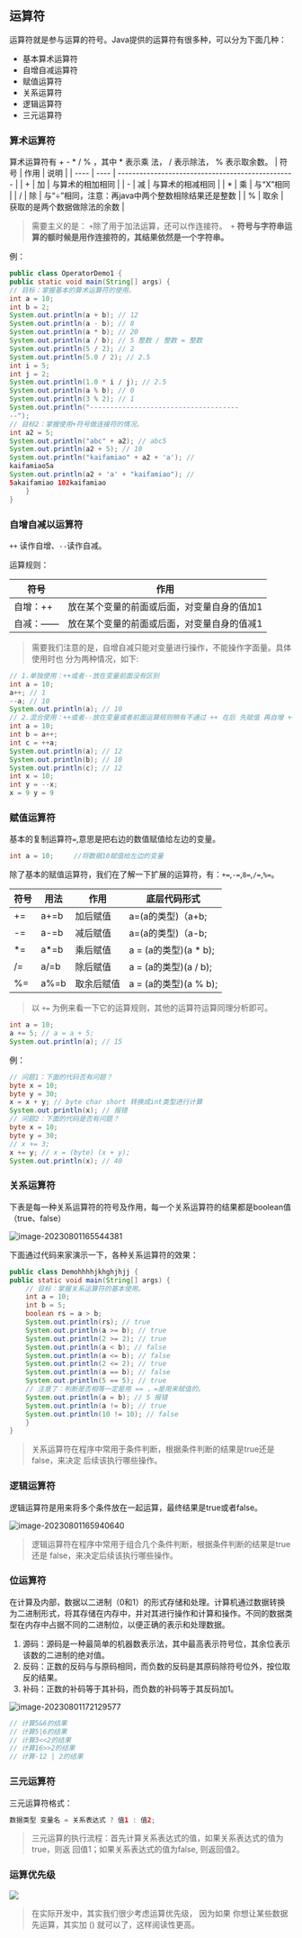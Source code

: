 ## 运算符

运算符就是参与运算的符号。Java提供的运算符有很多种，可以分为下面几种：

- 基本算术运算符
- 自增自减运算符
- 赋值运算符
- 关系运算符
- 逻辑运算符
- 三元运算符

### 算术运算符

   算术运算符有 + - * / % ，其中 * 表示乘 法， / 表示除法， % 表示取余数。
| 符号 | 作用 | 说明                                              |
| ---- | ---- | ------------------------------------------------- |
| +    | 加   | 与算术的相加相同                                  |
| -    | 减   | 与算术的相减相同                                  |
| \*   | 乘   | 与“X”相同                                         |
| /    | 除   | 与“÷”相同，注意：再java中两个整数相除结果还是整数 |
| %    | 取余 | 获取的是两个数据做除法的余数                      |

> 需要主义的是： ` + `除了用于加法运算，还可以作连接符。` +` **符号与字符串运算的额时候是用作连接符的，其结果依然是一个字符串。**

例： 

```java
public class OperatorDemo1 {
public static void main(String[] args) {
// 目标：掌握基本的算术运算符的使用。
int a = 10;
int b = 2;
System.out.println(a + b); // 12
System.out.println(a - b); // 8
System.out.println(a * b); // 20
System.out.println(a / b); // 5 整数 / 整数 = 整数
System.out.println(5 / 2); // 2
System.out.println(5.0 / 2); // 2.5
int i = 5;
int j = 2;
System.out.println(1.0 * i / j); // 2.5
System.out.println(a % b); // 0
System.out.println(3 % 2); // 1
System.out.println("-------------------------------------
--");
// 目标2：掌握使用+符号做连接符的情况。
int a2 = 5;
System.out.println("abc" + a2); // abc5
System.out.println(a2 + 5); // 10
System.out.println("kaifamiao" + a2 + 'a'); //
kaifamiao5a
System.out.println(a2 + 'a' + "kaifamiao"); //
5akaifamiao 102kaifamiao
	}
}
```

### 自增自减以运算符

`++` 读作自增、`--`读作自减。

运算规则：

| 符号     | 作用                                        |
| -------- | ------------------------------------------- |
| 自增：++ | 放在某个变量的前面或后面，对变量自身的值加1 |
| 自减：—— | 放在某个变量的前面或后面，对变量自身的值减1 |

> 需要我们注意的是，自增自减只能对变量进行操作，不能操作字面量。具体使用时也 分为两种情况，如下:

```java
// 1.单独使用：++或者--放在变量前面没有区别
int a = 10;
a++; // 1
--a; // 10
System.out.println(a); // 10
// 2.混合使用：++或者--放在变量或者前面运算规则稍有不通过 ++ 在后 先赋值 再自增 ++ 在前 先自增再赋值
int a = 10;
int b = a++;
int c = ++a;
System.out.println(a); // 12
System.out.println(b); // 10
System.out.println(c); // 12
int x = 10;
int y = --x;
x = 9 y = 9
```

### 赋值运算符

基本的复制运算符`=`,意思是把右边的数值赋值给左边的变量。

```java
int a = 10;     //将数据10赋值给左边的变量
```

除了基本的赋值运算符，我们在了解一下扩展的运算符，有：`+=`,`-=`,`8=`,`/=`,`%=`。

| 符号 | 用法 | 作用       | 底层代码形式          |
| ---- | ---- | ---------- | --------------------- |
| +=   | a+=b | 加后赋值   | a=(a的类型)（a+b;     |
| -=   | a-=b | 减后赋值   | a=(a的类型)（a-b;     |
| *=   | a*=b | 乘后赋值   | a = (a的类型)(a * b); |
| /=   | a/=b | 除后赋值   | a = (a的类型)(a / b); |
| \%=  | a%=b | 取余后赋值 | a = (a的类型)(a % b); |

> 以 ``+=`` 为例来看一下它的运算规则，其他的运算符运算同理分析即可。

```java
int a = 10;
a += 5; // a = a + 5;
System.out.println(a); // 15
```

例：

```java
// 问题1：下面的代码否有问题？
byte x = 10;
byte y = 30;
x = x + y; // byte char short 转换成int类型进行计算
System.out.println(x); // 报错
// 问题2：下面的代码是否有问题？
byte x = 10;
byte y = 30;
// x += 3;
x += y; // x = (byte) (x + y);
System.out.println(x); // 40
```

### 关系运算符

下表是每一种关系运算符的符号及作用，每一个关系运算符的结果都是boolean值 （true、false）

![image-20230801165544381](https://s2.loli.net/2023/08/01/njrK7JIvBW9Np42.png)

下面通过代码来家演示一下，各种关系运算符的效果：

```java
public class Demohhhhjkhghjhjj {
public static void main(String[] args) {
    // 目标：掌握关系运算符的基本使用。
    int a = 10;
    int b = 5;
    boolean rs = a > b;
    System.out.println(rs); // true
    System.out.println(a >= b); // true
    System.out.println(2 >= 2); // true
    System.out.println(a < b); // false
    System.out.println(a <= b); // false
    System.out.println(2 <= 2); // true
    System.out.println(a == b); // false
    System.out.println(5 == 5); // true
    // 注意了：判断是否相等一定是用 == ，=是用来赋值的。
    System.out.println(a = b); // 5 报错
    System.out.println(a != b); // true
    System.out.println(10 != 10); // false
	}
} 
```

> 关系运算符在程序中常用于条件判断，根据条件判断的结果是true还是false，来决定 后续该执行哪些操作。

### 逻辑运算符

逻辑运算符是用来将多个条件放在一起运算，最终结果是true或者false。

![image-20230801165940640](https://s2.loli.net/2023/08/01/wRrpbi9ZDfxISQ1.png)

> 逻辑运算符在程序中常用于组合几个条件判断，根据条件判断的结果是true还是 false，来决定后续该执行哪些操作。

### 位运算符

在计算及内部，数据以二进制（0和1）的形式存储和处理。计算机通过数据转换为二进制形式，将其存储在内存中，并对其进行操作和计算和操作。不同的数据类型在内存中占据不同的二进制位，以便正确的表示和处理数据。

1. 源码：源码是一种最简单的机器数表示法，其中最高表示符号位，其余位表示该数的二进制的绝对值。
2. 反码：正数的反码与与原码相同，而负数的反码是其原码除符号位外，按位取反的结果。
3. 补码：正数的补码等于其补码，而负数的补码等于其反码加1。

![image-20230801172129577](https://s2.loli.net/2023/08/01/fTs4PGZDEXkmY5l.png)

```java
// 计算5&6的结果
// 计算5|6的结果
// 计算3<<2的结果
// 计算16>>2的结果
// 计算-12 | 2的结果
```

### 三元运算符

三元运算符格式：

```java
数据类型 变量名 = 关系表达式 ? 值1 : 值2;
```

> 三元运算的执行流程：首先计算关系表达式的值，如果关系表达式的值为true，则返 回值1；如果关系表达式的值为false, 则返回值2。

### 运算优先级

![ ](https://s2.loli.net/2023/08/01/pzUN9scrGh4w3MR.png)

> 在实际开发中，其实我们很少考虑运算优先级， 因为如果 你想让某些数据先运算，其实加 () 就可以了，这样阅读性更高。